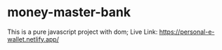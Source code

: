 # money-master-bank
This is a pure javascript project with dom;
Live Link: https://personal-e-wallet.netlify.app/
